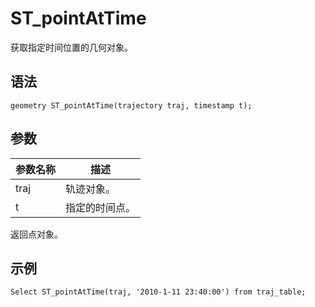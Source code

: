 # ST\_pointAtTime

获取指定时间位置的几何对象。

## 语法

```
geometry ST_pointAtTime(trajectory traj, timestamp t);
```

## 参数

|参数名称|描述|
|----|--|
|traj|轨迹对象。|
|t|指定的时间点。|

返回点对象。

## 示例

```
Select ST_pointAtTime(traj, '2010-1-11 23:40:00') from traj_table;
```

